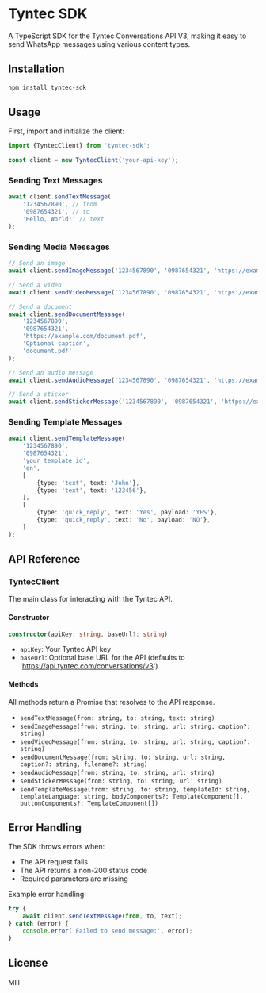 # Tyntec SDK

A TypeScript SDK for the Tyntec Conversations API V3, making it easy to send WhatsApp messages using various content types.

## Installation

```bash
npm install tyntec-sdk
```

## Usage

First, import and initialize the client:

```typescript
import {TyntecClient} from 'tyntec-sdk';

const client = new TyntecClient('your-api-key');
```

### Sending Text Messages

```typescript
await client.sendTextMessage(
	'1234567890', // from
	'0987654321', // to
	'Hello, World!' // text
);
```

### Sending Media Messages

```typescript
// Send an image
await client.sendImageMessage('1234567890', '0987654321', 'https://example.com/image.jpg', 'Optional caption');

// Send a video
await client.sendVideoMessage('1234567890', '0987654321', 'https://example.com/video.mp4', 'Optional caption');

// Send a document
await client.sendDocumentMessage(
	'1234567890',
	'0987654321',
	'https://example.com/document.pdf',
	'Optional caption',
	'document.pdf'
);

// Send an audio message
await client.sendAudioMessage('1234567890', '0987654321', 'https://example.com/audio.mp3');

// Send a sticker
await client.sendStickerMessage('1234567890', '0987654321', 'https://example.com/sticker.webp');
```

### Sending Template Messages

```typescript
await client.sendTemplateMessage(
	'1234567890',
	'0987654321',
	'your_template_id',
	'en',
	[
		{type: 'text', text: 'John'},
		{type: 'text', text: '123456'},
	],
	[
		{type: 'quick_reply', text: 'Yes', payload: 'YES'},
		{type: 'quick_reply', text: 'No', payload: 'NO'},
	]
);
```

## API Reference

### TyntecClient

The main class for interacting with the Tyntec API.

#### Constructor

```typescript
constructor(apiKey: string, baseUrl?: string)
```

- `apiKey`: Your Tyntec API key
- `baseUrl`: Optional base URL for the API (defaults to 'https://api.tyntec.com/conversations/v3')

#### Methods

All methods return a Promise that resolves to the API response.

- `sendTextMessage(from: string, to: string, text: string)`
- `sendImageMessage(from: string, to: string, url: string, caption?: string)`
- `sendVideoMessage(from: string, to: string, url: string, caption?: string)`
- `sendDocumentMessage(from: string, to: string, url: string, caption?: string, filename?: string)`
- `sendAudioMessage(from: string, to: string, url: string)`
- `sendStickerMessage(from: string, to: string, url: string)`
- `sendTemplateMessage(from: string, to: string, templateId: string, templateLanguage: string, bodyComponents?: TemplateComponent[], buttonComponents?: TemplateComponent[])`

## Error Handling

The SDK throws errors when:

- The API request fails
- The API returns a non-200 status code
- Required parameters are missing

Example error handling:

```typescript
try {
	await client.sendTextMessage(from, to, text);
} catch (error) {
	console.error('Failed to send message:', error);
}
```

## License

MIT
